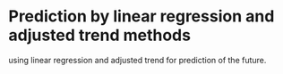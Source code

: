 # Prediction by linear regression and adjusted trend methods
using linear regression and adjusted trend for prediction of the future.
